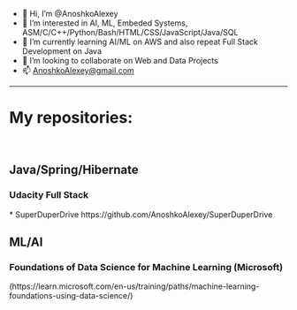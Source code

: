 - 👋 Hi, I’m @AnoshkoAlexey
- 👀 I’m interested in AI, ML, Embeded Systems, ASM/C/C++/Python/Bash/HTML/CSS/JavaScript/Java/SQL
- 🌱 I’m currently learning AI/ML on AWS and also repeat Full Stack Development on Java
- 💞️ I’m looking to collaborate on Web and Data Projects
- 📫 AnoshkoAlexey@gmail.com
---------------------------------------------------------------------------------------------------
<h1>My repositories:</h1><br>

<h2>Java/Spring/Hibernate</h2>

<h3>Udacity Full Stack</h3>
  * SuperDuperDrive https://github.com/AnoshkoAlexey/SuperDuperDrive
  
<h2>ML/AI</h2>
<h3>Foundations of Data Science for Machine Learning (Microsoft)</h3>
(https://learn.microsoft.com/en-us/training/paths/machine-learning-foundations-using-data-science/)

